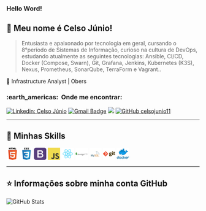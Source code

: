 ### Hello Word! 
## 👋 Meu nome é <strong>Celso Júnio!</strong>

> Entusiasta e apaixonado por tecnologia em geral, cursando o 8°período de Sistemas de Informação, curioso na cultura de DevOps, estudando atualmente as seguintes tecnologias: Ansible, CI/CD, Docker (Compose, Swarn), Git, Grafana, Jenkins, Kubernetes (K3S), Nexus, Prometheus, SonarQube, TerraForm e Vagrant.</strong>.<br>

🔭 Infrastructure Analyst | Obers

<h3> :earth_americas: &nbsp;Onde me encontrar: </h3> 

[![Linkedin: Celso Júnio](https://img.shields.io/badge/-CelsoJúnio-blue?style=flat-square&logo=Linkedin&logoColor=white&link=https://www.linkedin.com/in/celsojunio11/)](htts://www.linkedin.com/in/celsojunio11/)
[![Gmail Badge](https://img.shields.io/badge/-celsojunio11@gmail.com-006bed?style=flat-square&logo=Gmail&logoColor=white&link=mailto:celsojunio11@gmail.com)](mailto:celsojunio11@gmail.com)
<a href="https://api.whatsapp.com/send?phone=5534999365984&text=Ol%C3%A1%20Celso%20Junio!" target="_blank" alt="WhatsApp">
  <img src="https://img.shields.io/badge/-WhatsApp-25d366?style=flat-square&labelColor=25d366&logo=whatsapp&logoColor=white&link=https://api.whatsapp.com/send?phone=5534999365984&text=Ol%C3%A1%20Celso%20Junio!" /></a>
[![GitHub celsojunio11]( https://img.shields.io/github/followers/VanessaSwerts?label=follow&style=social)](https://github.com/celsojunio11)

----

## 🚀 Minhas Skills

<code><img height="32" src="https://raw.githubusercontent.com/github/explore/80688e429a7d4ef2fca1e82350fe8e3517d3494d/topics/html/html.png" alt="HTML5"/></code>
<code><img height="32" src="https://raw.githubusercontent.com/github/explore/80688e429a7d4ef2fca1e82350fe8e3517d3494d/topics/css/css.png" alt="CSS"/></code>
<code><img height="32" src="https://raw.githubusercontent.com/github/explore/80688e429a7d4ef2fca1e82350fe8e3517d3494d/topics/bootstrap/bootstrap.png" alt="Bootstrap"/></code>
<code><img height="32" src="https://raw.githubusercontent.com/github/explore/80688e429a7d4ef2fca1e82350fe8e3517d3494d/topics/javascript/javascript.png" alt="JavaScript"/></code>
<code><img height="32" src="https://raw.githubusercontent.com/github/explore/80688e429a7d4ef2fca1e82350fe8e3517d3494d/topics/react/react.png" alt="ReactJS"/></code>
<code><img height="32" src="https://raw.githubusercontent.com/github/explore/80688e429a7d4ef2fca1e82350fe8e3517d3494d/topics/mongodb/mongodb.png" alt="MongoDB"/></code>
<code><img height="32" src="https://raw.githubusercontent.com/github/explore/80688e429a7d4ef2fca1e82350fe8e3517d3494d/topics/mysql/mysql.png" alt="MySQL"/></code>
<code><img height="32" src="https://raw.githubusercontent.com/github/explore/80688e429a7d4ef2fca1e82350fe8e3517d3494d/topics/git/git.png" alt="GitHub"/></code>
<code><img height="32" src="https://raw.githubusercontent.com/github/explore/80688e429a7d4ef2fca1e82350fe8e3517d3494d/topics/docker/docker.png" alt="Docker"/></code>


---

## ⭐ Informações sobre minha conta GitHub
![GitHub Stats](https://github-readme-stats.vercel.app/api?username=celsojunio11&show_icons=true)
